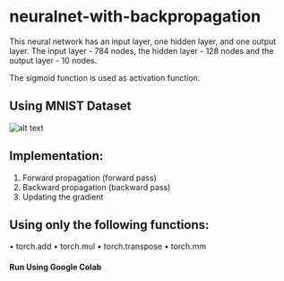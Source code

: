 # neuralnet-with-backpropagation
This neural network has an input layer, one hidden layer, and one output layer.
The input layer - 784 nodes, 
the hidden layer - 128 nodes
and the output layer - 10 nodes.

The sigmoid function is used as activation function.
## Using MNIST Dataset
![alt text](https://machinelearningmastery.com/wp-content/uploads/2019/02/Plot-of-a-Subset-of-Images-from-the-MNIST-Dataset.png)

## Implementation:
1. Forward propagation (forward pass)
2. Backward propagation (backward pass)
3. Updating the gradient

## Using only the following functions:
• torch.add
• torch.mul
• torch.transpose 
• torch.mm

#### Run Using Google Colab
